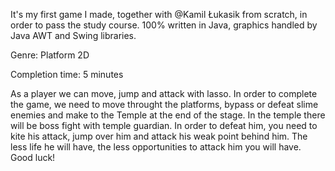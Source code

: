 It's my first game I made, together with @Kamil Łukasik from scratch, in order to pass the study course.
100% written in Java, graphics handled by Java AWT and Swing libraries.

Genre: Platform 2D

Completion time: 5 minutes

As a player we can move, jump and attack with lasso. In order to complete the game, we need to move throught the platforms, bypass or defeat slime enemies and make to the Temple at the end of the stage.
In the temple there will be boss fight with temple guardian. In order to defeat him, you need to kite his attack, jump over him and attack his weak point behind him.
The less life he will have, the less opportunities to attack him you will have. Good luck!
